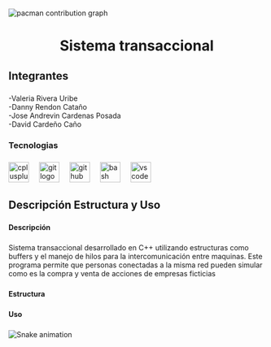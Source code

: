 # <picture>
  <source media="(prefers-color-scheme: dark)" srcset="https://raw.githubusercontent.com/David-CC-dev/David-CC-dev/output/pacman-contribution-graph-dark.svg">
  <source media="(prefers-color-scheme: light)" srcset="https://raw.githubusercontent.com/David-CC-dev/David-CC-dev/output/pacman-contribution-graph.svg">
  <img alt="pacman contribution graph" src="https://raw.githubusercontent.com/David-CC-dev/David-CC-dev/output/pacman-contribution-graph.svg">
</picture>

###

<h1 align="center">Sistema transaccional</h1>

###

<h2 align="left">Integrantes</h2>

###

<p align="left">-Valeria Rivera Uribe<br>-Danny Rendon Cataño<br>-Jose Andrevin Cardenas Posada<br>-David Cardeño Caño</p>

###

<h3 align="left">Tecnologias</h3>

###

<div align="left">
  <img src="https://cdn.jsdelivr.net/gh/devicons/devicon/icons/cplusplus/cplusplus-original.svg" height="40" alt="cplusplus logo"  />
  <img width="12" />
  <img src="https://cdn.jsdelivr.net/gh/devicons/devicon/icons/git/git-original.svg" height="40" alt="git logo"  />
  <img width="12" />
  <img src="https://cdn.jsdelivr.net/gh/devicons/devicon/icons/github/github-original.svg" height="40" alt="github logo"  />
  <img width="12" />
  <img src="https://cdn.jsdelivr.net/gh/devicons/devicon/icons/bash/bash-original.svg" height="40" alt="bash logo"  />
  <img width="12" />
  <img src="https://cdn.jsdelivr.net/gh/devicons/devicon/icons/vscode/vscode-original.svg" height="40" alt="vscode logo"  />
</div>

###

<h2 align="left">Descripción Estructura  y Uso</h2>

###

<h4 align="left">Descripción</h4>

###

<p align="left">Sistema transaccional desarrollado en C++ utilizando estructuras como buffers y el manejo de hilos para la intercomunicación entre maquinas. Este programa permite que personas conectadas a la misma red pueden simular como es la compra y venta de acciones de empresas ficticias</p>

###

<h4 align="left">Estructura</h4>

###

<h4 align="left">Uso</h4>

###

<img src="https://raw.githubusercontent.com/David-CC-dev/David-CC-dev/output/snake.svg" alt="Snake animation" />

###
